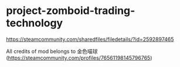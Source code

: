 # project-zomboid-trading-technology
https://steamcommunity.com/sharedfiles/filedetails/?id=2592897465


All credits of mod belongs to 金色喵球 (https://steamcommunity.com/profiles/76561198145796765)

